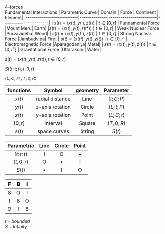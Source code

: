 4-forces  
Fundamental Interactions 
| Parametric Curve             | Domain      | Force             |  Continent   |  Element|
|--------------------------|--------------|------------------------|---------------|-------|
| $s(t)=(x(t),y(t),z(t))$  | $t∈[0,r]$     | Fundamental Force      |Mount Meru|    Earth|
|$s(t)=(x(t),y(t),z(t²))$  | $t∈[0,r]$   | Weak Nuclear Force     |Purvavideha|      Wood|
| $s(t)=(x(t),y(t²),z(t))$ | $t∈[0,r]$     | Strong Nuclear Force   |Jambudvipa|     Fire|
| $s(t)=(x(t²),y(t),z(t))$  | $t∈[0,r]$     | Electromagnetic Force  |Aparagodaniya| Metal|
| $s(t)=(x(t),y(t),z(t))$   | $t∈[0,r²]$   | Gravitational Force    |Uttarakuru |    Water|

$s(t)=(x(t),y(t),z(t)),t∈[0,r]$  
  
$S((t;t;t),t,0,r)$  

$(L;C;P),T,0,R)$  

| functions | Symbol   | geometry |Parameter|
|:---------:|:--------:|:--------:|:--------:|
| $x(t)$ | radial distance  | Line   |$(t;C;P)$|
| $y(t)$ | z-axis rotation  |  Circle |$(L;t;P)$|
| $z(t)$ | y-axis rotation  | Point   |$(L;C;t)$|
| $[0,r]$ | interval  | Square |$(T,0,R)$|
| $s(t)$ | space curves   |String|$S(t)$|

| Parametric | Line | Circle |Point|
|  :--:  |  :--: |  :--: |:--: |
|$(t;t;t)$ |I| O | •  |
|$(t,0,r)$|O |•| I|
|$S(t)$|•| I |O |  

| 𝐅   | 𝐁 |  𝐈 |
|  :--:  |  :--: |  :--:  | 
|8|O | I|
|I|8 | O|
|O|I | 8|

$t - bounded$  
$S - Infinity$
